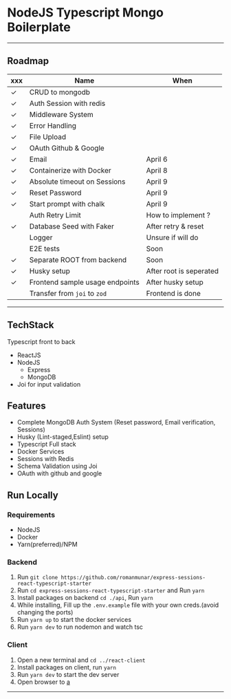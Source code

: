 # NodeJS Typescript Mongo Boilerplate

---

## Roadmap

| xxx | Name                            | When                    |
| --- | ------------------------------- | ----------------------- |
| ✓   | CRUD to mongodb                 |
| ✓   | Auth Session with redis         |
| ✓   | Middleware System               |
| ✓   | Error Handling                  |
| ✓   | File Upload                     |
| ✓   | OAuth Github & Google           |
| ✓   | Email                           | April 6                 |
| ✓   | Containerize with Docker        | April 8                 |
| ✓   | Absolute timeout on Sessions    | April 9                 |
| ✓   | Reset Password                  | April 9                 |
| ✓   | Start prompt with chalk         | April 9                 |
|     | Auth Retry Limit                | How to implement ?      |
| ✓   | Database Seed with Faker        | After retry & reset     |
|     | Logger                          | Unsure if will do       |
|     | E2E tests                       | Soon                    |
| ✓   | Separate ROOT from backend      | Soon                    |
| ✓   | Husky setup                     | After root is seperated |
| ✓   | Frontend sample usage endpoints | After husky setup       |
|     | Transfer from `joi` to `zod`    | Frontend is done        |

---

## TechStack

Typescript front to back

- ReactJS
- NodeJS
  - Express
  - MongoDB
- Joi for input validation

## Features

- Complete MongoDB Auth System (Reset password, Email verification, Sessions)
- Husky (Lint-staged,Eslint) setup
- Typescript Full stack
- Docker Services
- Sessions with Redis
- Schema Validation using Joi
- OAuth with github and google

## Run Locally

### Requirements

- NodeJS
- Docker
- Yarn(preferred)/NPM

### Backend

1. Run `git clone https://github.com/romanmunar/express-sessions-react-typescript-starter`
2. Run `cd express-sessions-react-typescript-starter` and Run `yarn`
3. Install packages on backend `cd ./api`, Run `yarn`
4. While installing, Fill up the `.env.example` file with your own creds.(avoid changing the ports)
5. Run `yarn up` to start the docker services
6. Run `yarn dev` to run nodemon and watch tsc

### Client

1. Open a new terminal and `cd ../react-client`
2. Install packages on client, run `yarn`
3. Run `yarn dev` to start the dev server
4. Open browser to [a](http://localhost:3000)

---
